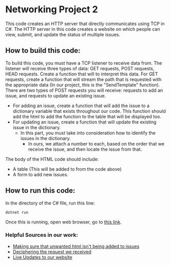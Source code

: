 # Networking Project 2
This code creates an HTTP server that directly communicates using TCP in C#.
The HTTP server in this code creates a website on which people can view, submit, and update the status of multiple issues.
## How to build this code:
To build this code, you must have a TCP listener to receive data from.
The listener will receive three types of data: GET requests, POST requests, HEAD requests.
Create a function that will to interpret this data.
For GET requests, create a function that will stream the path that is requested with the appropriate data (In our project, this is the "SendTemplate" function).
There are two types of POST requests you will receive: requests to add an issue, and requests to update an existing issue. 
- For adding an issue, create a function that will add the issue to a dictionary variable that exists throughout our code. This function should add the html to add the function to the table that will be displayed too.
- For updating an issue, create a function that will update the existing issue in the dictionary.
    * In this part, you must take into consideration how to identify the issues in the dictionary.
        + In ours, we attach a number to each, based on the order that we receive the issue, and then locate the issue from that.

The body of the HTML code should include: 

- A table (This will be added to from the code above)
- A form to add new issues. 
## How to run this code:
In the directory of the C# file, run this line:
```
dotnet run
```
Once this is running, open web browser, go to [this link](http://localhost:8080/ComplaintPage.html).

### Helpful Sources in our work:
- [Making sure that unwanted html isn't being added to issues](https://stackoverflow.com/questions204646how-to-validate-that-a-string-doesnt-contain-html-using-c-sharp)
- [Deciphering the request we received](https://www.geeksforgeeks.org/c-sharp-get-an-icollection-containing-values-in-ordereddictionary/)
- [Live Updates to our website](https://stackoverflow.com/questions/8711888/auto-refresh-code-in-html-using-meta-tags)



